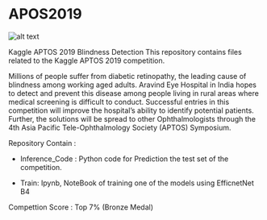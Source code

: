 # APOS2019
![alt text](https://github.com/omershect/APOS2019/blob/master/Images/Capture.JPG)


Kaggle APTOS 2019 Blindness Detection
This repository contains files related to the Kaggle APTOS 2019 competition.


Millions of people suffer from diabetic retinopathy, the leading cause of blindness among working aged adults. Aravind Eye Hospital in India hopes to detect and prevent this disease among people living in rural areas where medical screening is difficult to conduct. Successful entries in this competition will improve the hospital’s ability to identify potential patients. Further, the solutions will be spread to other Ophthalmologists through the 4th Asia Pacific Tele-Ophthalmology Society (APTOS) Symposium.


Repository Contain  : 

* Inference_Code : Python code for Prediction the test set of the competition.

* Train: Ipynb, NoteBook of training one of the models using EfficnetNet B4  



Compettion Score : Top 7%  (Bronze Medal)
